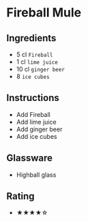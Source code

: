 # Fireball Mule

## Ingredients
- 5 cl `Fireball`
- 1 cl `lime juice`
- 10 cl `ginger beer`
- 8 `ice cubes`

## Instructions
- Add Fireball
- Add lime juice
- Add ginger beer
- Add ice cubes

## Glassware
- Highball glass

## Rating
- ★★★★☆